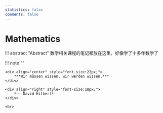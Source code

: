 ```yaml
---
statistics: false
comments: false
---
```


# Mathematics

!!! abstract "Abstract"
    数学相关课程的笔记都放在这里，好像学了十多年数学了


!!! note ""
    <br>

    <div align="center" style="font-size:22px;">
        ***Wir müssen wissen, wir werden wissen.***
    </div>

    <div align="right" style="font-size:18px;">
        *—— David Hilbert*
    </div>

    <br>
